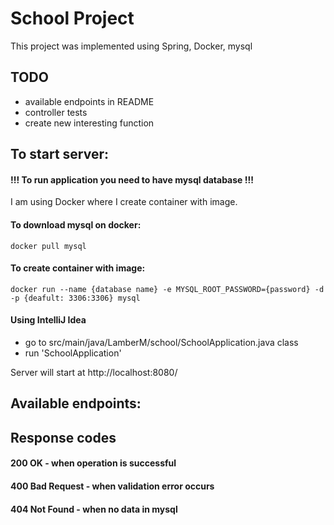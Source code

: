 # School Project

This project was implemented using Spring, Docker, mysql
## TODO
* available endpoints in README
* controller tests
* create new interesting function
## To start server:
#### !!! To run application you need to have mysql database !!!
I am using Docker where I create container with image.
#### To download mysql on docker:
~~~~
docker pull mysql
~~~~
#### To create container with image:
~~~~
docker run --name {database name} -e MYSQL_ROOT_PASSWORD={password} -d -p {deafult: 3306:3306} mysql
~~~~
#### Using IntelliJ Idea
* go to src/main/java/LamberM/school/SchoolApplication.java class
* run 'SchoolApplication'

Server will start at http://localhost:8080/

## Available endpoints:

## Response codes
#### 200 OK - when operation is successful
#### 400 Bad Request - when validation error occurs
#### 404 Not Found - when no data in mysql
